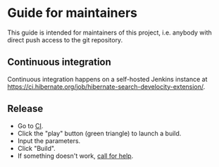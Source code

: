 Guide for maintainers
====

This guide is intended for maintainers of this project,
i.e. anybody with direct push access to the git repository.

## Continuous integration

Continuous integration happens on a self-hosted Jenkins instance at https://ci.hibernate.org/job/hibernate-search-develocity-extension/.

## Release

* Go to [CI](https://ci.hibernate.org/job/hibernate-search-develocity-extension/).
* Click the "play" button (green triangle) to launch a build.
* Input the parameters.
* Click "Build".
* If something doesn't work, [call for help](https://hibernate.org/community/#contribute).